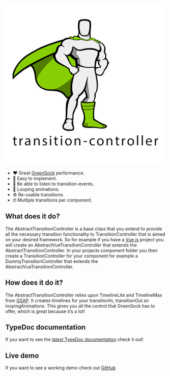 ![vue-transition-component](image/logo.png)

- ❤️ Great [GreenSock](https://greensock.com/) performance.
- 🎉 Easy to implement.
- 🎁 Be able to listen to transition-events.
- 🔁 Looping animations.
- ♻️ Re-usable transitions.
- 🤓 Multiple transitions per component.

## What does it do?
The AbstractTransitionController is a base class that you extend to provide all the necessary transition functionality to TransitionController that is aimed on your desired framework.
So for example if you have a [Vue.js](https://vuejs.org/) project you will create an AbstractVueTransitionController that extends the AbstractTransitionController. In your projects component folder you then create a TransitionController for your component for example a DummyTransitionController that extends the AbstractVueTransitionController.

## How does it do it?
The AbstractTransitionController relies upon TimelineLite and TimelineMax from [GSAP](https://greensock.com/). It creates timelines for your transitionIn, transitionOut an loopingAnimations. This gives you all the control that GreenSock has to offer, which is great because it’s a lot!

## TypeDoc documentation
If you want to see the [latest TypeDoc documentation](http://transition-controller.larsvanbraam.nl/typedoc) check it out!

## Live demo
If you want to see a working demo check out [GitHub](https://larsvanbraam.github.io/transition-controller/example)
